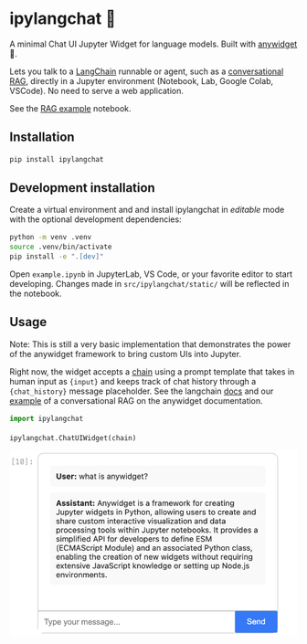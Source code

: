 # ipylangchat 💬

A minimal Chat UI Jupyter Widget for language models. Built with [anywidget](https://anywidget.dev) 💪. 

Lets you talk to a [LangChain](https://www.langchain.com/) runnable or agent, such as a [conversational RAG](https://python.langchain.com/v0.2/docs/tutorials/rag/), directly in a Jupyter environment (Notebook, Lab, Google Colab, VSCode). No need to serve a web application.

See the [RAG example](./example.ipynb) notebook.

## Installation

```sh
pip install ipylangchat
```

## Development installation

Create a virtual environment and and install ipylangchat in *editable* mode with the
optional development dependencies:

```sh
python -m venv .venv
source .venv/bin/activate
pip install -e ".[dev]"
```

Open `example.ipynb` in JupyterLab, VS Code, or your favorite editor
to start developing. Changes made in `src/ipylangchat/static/` will be reflected
in the notebook.

## Usage

Note: This is still a very basic implementation that demonstrates the power of the anywidget framework to bring custom UIs into Jupyter.

Right now, the widget accepts a [chain](https://python.langchain.com/v0.1/docs/expression_language/interface/) using a prompt template that takes in human input as `{input}` and keeps track of chat history through a `{chat_history}` message placeholder. See the langchain [docs](https://python.langchain.com/v0.2/docs/how_to/qa_chat_history_how_to/) and our [example](./example.ipynb) of a conversational RAG on the anywidget documentation.

```python
import ipylangchat

ipylangchat.ChatUIWidget(chain)
```

![Image of a ChatUIWidget](image.png)
